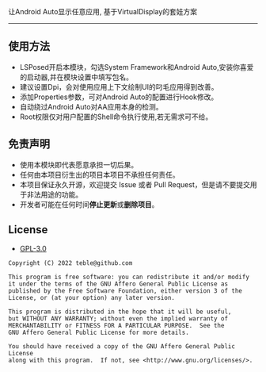 
让Android Auto显示任意应用, 基于VirtualDisplay的套娃方案

-----

## 使用方法

- LSPosed开启本模块，勾选System Framework和Android Auto,安装你喜爱的启动器,并在模块设置中填写包名。
- 建议设置Dpi，会对使用应用上下文绘制UI的叼毛应用得到改善。
- 添加Properties参数，可对Android Auto的配置进行Hook修改。
- 自动绕过Android Auto对AA应用本身的检测。
- Root权限仅对用户配置的Shell命令执行使用,若无需求可不给。

## 免责声明

- 使用本模块即代表愿意承担一切后果。
- 任何由本项目衍生出的项目本项目不承担任何责任。
- 本项目保证永久开源，欢迎提交 Issue 或者 Pull Request，但是请不要提交用于非法用途的功能。
- 开发者可能在任何时间**停止更新**或**删除项目**。

## License

- [GPL-3.0](https://www.gnu.org/licenses/gpl-3.0.html)

```
Copyright (C) 2022 teble@github.com

This program is free software: you can redistribute it and/or modify
it under the terms of the GNU Affero General Public License as
published by the Free Software Foundation, either version 3 of the
License, or (at your option) any later version.

This program is distributed in the hope that it will be useful,
but WITHOUT ANY WARRANTY; without even the implied warranty of
MERCHANTABILITY or FITNESS FOR A PARTICULAR PURPOSE.  See the
GNU Affero General Public License for more details.

You should have received a copy of the GNU Affero General Public License
along with this program.  If not, see <http://www.gnu.org/licenses/>.
```
